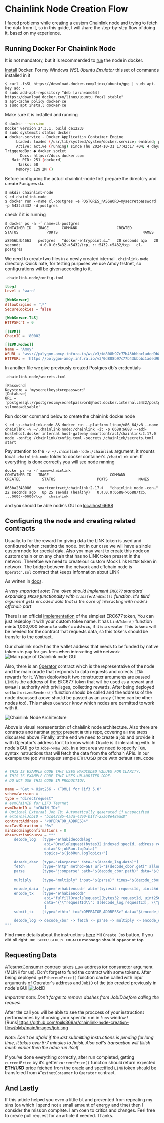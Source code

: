 # Chainlink Node Creation Flow
I faced problems while creating a custom Chainlink node and trying to fetch the data from it, so in this guide, I will share the step-by-step flow of doing it, based on my experience.

## Running Docker For Chainlink Node
It is not mandatory, but it is recommended to [run](https://docs.chain.link/chainlink-nodes/v1/running-a-chainlink-node) the node in docker.

[Install](https://docs.docker.com/engine/install/) Docker. For my Windows *WSL Ubuntu Emulator* this set of commands installed in it
```shell
$ curl -fsSL https://download.docker.com/linux/ubuntu/gpg | sudo apt-key add -
$ sudo add-apt-repository "deb [arch=amd64] https://download.docker.com/linux/ubuntu focal stable"
$ apt-cache policy docker-ce
$ sudo apt install docker-ce
```

Make sure it is installed and running  
```bash
$ docker --version
Docker version 27.3.1, build ce12230
$ sudo systemctl status docker
● docker.service - Docker Application Container Engine
     Loaded: loaded (/usr/lib/systemd/system/docker.service; enabled; preset: enabled)
     Active: active (running) since Thu 2024-10-31 17:42:17 +04; 4 days ago
TriggeredBy: ● docker.socket
       Docs: https://docs.docker.com
   Main PID: 251 (dockerd)
      Tasks: 58
     Memory: 129.2M ()
```

Before configuring the actual chainlink-node first prepare the directory and create Postgres db.
```shell
$ mkdir chainlink-node
$ cd chainlink-node
$ docker run --name cl-postgres -e POSTGRES_PASSWORD=mysecretpassword -p 5432:5432 -d postgres
```
check if it is running
```shell
$ docker ps -a -f name=cl-postgres
CONTAINER ID   IMAGE      COMMAND                  CREATED          STATUS             PORTS                                       NAMES
    
a8956bab4663   postgres   "docker-entrypoint.s…"   20 seconds ago   20 seconds         0.0.0.0:5432->5432/tcp, :::5432->5432/tcp   cl-postgres
```

We need to create two files in a newly created internal `.chainlink-node` directory. Quick note, for testing purposes we use Amoy testnet, so configurations will be given according to it.

`.chainlink-node/config.toml`
```toml
[Log]
Level = 'warn'

[WebServer]
AllowOrigins = '\*'
SecureCookies = false

[WebServer.TLS]
HTTPSPort = 0

[[EVM]]
ChainID = '80002'

[[EVM.Nodes]]
Name = 'Amoy'
WSURL = 'wss://polygon-amoy.infura.io/ws/v3/0d808b97c77b43bbbbc1aded9b81d7de'
HTTPURL = 'https://polygon-amoy.infura.io/v3/0d808b97c77b43bbbbc1aded9b81d7de'
```

In another file we give previously created Postgres db's credentials

`.chainlink-node/secrets.toml`
```shell
[Password]
Keystore = 'mysecretkeystorepassword'
[Database]
URL = 'postgresql://postgres:mysecretpassword@host.docker.internal:5432/postgres?sslmode=disable'
```

Run docker command below to create the chainlink docker node
```shell
$ cd ~/.chainlink-node && docker run --platform linux/x86_64/v8 --name chainlink -v ~/.chainlink-node:/chainlink -it -p 6688:6688 --add-host=host.docker.internal:host-gateway smartcontract/chainlink:2.17.0 node -config /chainlink/config.toml -secrets /chainlink/secrets.toml start
```
Pay attention to the `-v ~/.chainlink-node:/chainlink` argument, it mounts local `.chainlink-node` folder to docker container's `/chainlink` one. If everything is done correctly you will see node running
```shell
docker ps -a -f name=chainlink
CONTAINER ID   IMAGE                            COMMAND                  CREATED          STATUS                   PORTS              NAMES 
                                    
063ba2548086   smartcontract/chainlink:2.17.0   "chainlink node -con…"   22 seconds ago   Up 25 seonds (healthy)   0.0.0.0:6688->6688/tcp, :::6688->6688/tcp   chainlink
```

and you should be able node's GUI on [localhost:6688](http://localhost:6688/)

## Configuring the node and creating related contracts
Usually, to for the reward for giving data the LINK token is used and configured when creating the node, but in our case we will have a single custom node for special data. Also you may want to create this node on custom chain or on any chain that has no LINK token present in the network. Therefore we need to create our custom Mock Link `MLINK` token in network. The bridge between the network and offchain node is `Operator.sol` contract that keeps information about LINK 

As written in [docs](https://docs.chain.link/chainlink-nodes/v1/fulfilling-requests) . 


*A very important note: The token should implement `ERC677` standard expanding `ERC20` functionality with `transferAndCall()` function. It's third argument gets encoded data
that is the core of interacting with node's offchain part*

There is an official [implementation](https://github.com/smartcontractkit/LinkToken/blob/master/contracts/v0.4/LinkToken.sol) of the simplest ERC677 token, You can just redeploy it with your custom token name. It has `LinkToken()` function mints 1,000,000 tokens to caller's address, if it is a creator. This tokens will be needed for the contract that requests data, so this tokens should be transfer to the contract.

Our chainlink node has the wallet address that needs to be funded by native tokens to pay for gas fees when interacting with network
![Main page of Chainlink node GUI](https://github.com/puls369ar/chainlink-node-creation-flow/blob/main/images/chainlinkGUImain.png)

Also, there is an [Operator](https://github.com/smartcontractkit/chainlink/blob/develop/contracts/src/v0.8/operatorforwarder/Operator.sol) contract which is the representative of the node and the main oracle that responds to data requests and collects `LINK` rewards for it. When deploying it two constructor arguments are passed
`LINK` is the address of the ERC677 token that will be used as a reward and `OWNER` is authority with privileges, collecting rewards. After being deployed `setAuthorizedSenders()` function should be called and the address of the node discussed above should be passed as an array (There can be other nodes too). This makes `Operator` know which nodes are permitted to work with it.




![Chainlink Node Architecture](https://github.com/puls369ar/chainlink-node-creation-flow/blob/main/images/chainlinkNodeArchitecture.svg)


Above is visual representation of chainlink node architecture. Also there are contracts and hardhat [script](https://github.com/puls369ar/chainlink-node-creation-flow/blob/main/code/chainlink-create-flow.ts)  present in this repo, covering all the steps discussed above. 
Finally, at the end  we need to create a job and provide it with Operator's address for it to know which Oracle is it interacting with. In node's GUI go to `Jobs->New Job`, in a text area we need to specify `TOML` syntax instructions that will fetch the data from the offchain APIs. In our example the job will request simple ETH/USD price with default `TOML` code
```toml

# THIS IS EXAMPLE CODE THAT USES HARDCODED VALUES FOR CLARITY.
# THIS IS EXAMPLE CODE THAT USES UN-AUDITED CODE.
# DO NOT USE THIS CODE IN PRODUCTION.

name = "Get > Uint256 - (TOML) for lif3 5.0"
schemaVersion = 1
type = "directrequest"
# evmChainID for LIF3 Testnet
evmChainID = "<CHAIN_ID>"
# Optional External Job ID: Automatically generated if unspecified
# externalJobID = "b1d42cd5-4a3a-4200-b1f7-25a68e48aad8"
contractAddress = "<OPERATOR_ADDRESS>"
maxTaskDuration = "0s"
minIncomingConfirmations = 0
observationSource = """
    decode_log   [type="ethabidecodelog"
                  abi="OracleRequest(bytes32 indexed specId, address requester, bytes32 requestId, uint256 payment, address callbackAddr, bytes4 callbackFunctionId, uint256 cancelExpiration, uint256 dataVersion, bytes data)"
                  data="$(jobRun.logData)"
                  topics="$(jobRun.logTopics)"]

    decode_cbor  [type="cborparse" data="$(decode_log.data)"]
    fetch        [type="http" method=GET url="$(decode_cbor.get)" allowUnrestrictedNetworkAccess="true"]
    parse        [type="jsonparse" path="$(decode_cbor.path)" data="$(fetch)"]

    multiply     [type="multiply" input="$(parse)" times="$(decode_cbor.times)"]

    encode_data  [type="ethabiencode" abi="(bytes32 requestId, uint256 value)" data="{ \\"requestId\\": $(decode_log.requestId), \\"value\\": $(multiply) }"]
    encode_tx    [type="ethabiencode"
                  abi="fulfillOracleRequest2(bytes32 requestId, uint256 payment, address callbackAddress, bytes4 callbackFunctionId, uint256 expiration, bytes calldata data)"
                  data="{\\"requestId\\": $(decode_log.requestId), \\"payment\\":   $(decode_log.payment), \\"callbackAddress\\": $(decode_log.callbackAddr), \\"callbackFunctionId\\": $(decode_log.callbackFunctionId), \\"expiration\\": $(decode_log.cancelExpiration), \\"data\\": $(encode_data)}"
                  ]
    submit_tx    [type="ethtx" to="<OPERATOR_ADDRESS>" data="$(encode_tx)"]

    decode_log -> decode_cbor -> fetch -> parse -> multiply -> encode_data -> encode_tx -> submit_tx
"""

```

Find more details about the instructions [here](https://docs.chain.link/chainlink-nodes/oracle-jobs/all-jobs)
Hit `Create Job` button, If you did all right `JOB SUCCESSFULLY CREATED` message should appear at top.

## Requesting Data
[ATestnetConsumer](https://github.com/puls369ar/chainlink-node-creation-flow/blob/main/code/ATestnetConsumer.sol) contract takes `LINK` address for constructor argument (MLINK for us). Don't forget to fund the contract with some tokens. After being deployed `getEthereumPrice()` function can be called with input arguments of Operator's address and `JobID` of the job created previously in node's GUI
![JobID](https://github.com/puls369ar/chainlink-node-creation-flow/blob/main/images/id.png)

*Important note: Don't forget to remove dashes from JobID before calling the request*

After the call you will be able to see the proccess of your instructions performances by choosing your specific run in `Runs` window
![Runs]https://github.com/puls369ar/chainlink-node-creation-flow/blob/main/images/job.png

*Note: Don't be afraid if the last submitting instructions is pending for long time, it takes over 5-7 minutes to finish. Also call's transaction will finish much earlier then the ndoe run itself* 

If you've done everything correctly, after run completed, getting `currentPrice` by it's getter `currentPrice()` function should return expected **ETH/USD** price fetched from the oracle and specified `LINK` token should be transfered from `ATestnetConsumer` to `Operator` contract.

## And Lastly
If this article helped you even a little bit and prevented from repeating my sins (on which I spend not a small amount of energy and time) then I consider the mission complete. I am open to critics and changes. Feel free to create pull request for an article if needed. Thanks.

